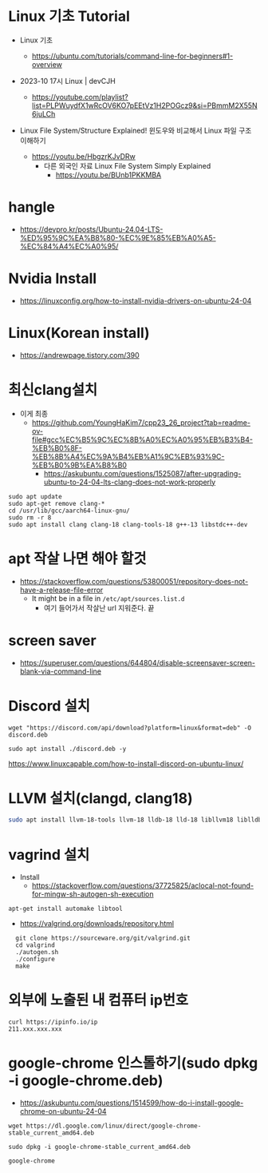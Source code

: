 # Linux 기초 Tutorial

- Linux 기초 
  - https://ubuntu.com/tutorials/command-line-for-beginners#1-overview
- 2023-10 17시 Linux | devCJH
  - https://youtube.com/playlist?list=PLPWuydfX1wRcOV6KO7pEEtVz1H2POGcz9&si=PBmmM2X55N6juLCh

- Linux File System/Structure Explained! 윈도우와 비교해서 Linux 파일 구조 이해하기
  - https://youtu.be/HbgzrKJvDRw
    - 다른 외국인 자료 Linux File System Simply Explained
      - https://youtu.be/BUnb1PKKMBA

# hangle
- https://devpro.kr/posts/Ubuntu-24.04-LTS-%ED%95%9C%EA%B8%80-%EC%9E%85%EB%A0%A5-%EC%84%A4%EC%A0%95/

# Nvidia Install
- https://linuxconfig.org/how-to-install-nvidia-drivers-on-ubuntu-24-04


# Linux(Korean install)
- https://andrewpage.tistory.com/390

# 최신clang설치
- 이게 최종
  - https://github.com/YoungHaKim7/cpp23_26_project?tab=readme-ov-file#gcc%EC%B5%9C%EC%8B%A0%EC%A0%95%EB%B3%B4-%EB%B0%8F-%EB%8B%A4%EC%9A%B4%EB%A1%9C%EB%93%9C-%EB%B0%9B%EA%B8%B0
    - https://askubuntu.com/questions/1525087/after-upgrading-ubuntu-to-24-04-lts-clang-does-not-work-properly

```
sudo apt update
sudo apt-get remove clang-* 
cd /usr/lib/gcc/aarch64-linux-gnu/
sudo rm -r 8
sudo apt install clang clang-18 clang-tools-18 g++-13 libstdc++-dev
```

# apt 작살 나면 해야 할것

- https://stackoverflow.com/questions/53800051/repository-does-not-have-a-release-file-error
  - It might be in a file in `/etc/apt/sources.list.d`
    - 여기 들어가서 작살난 url 지워준다. 끝

# screen saver
- https://superuser.com/questions/644804/disable-screensaver-screen-blank-via-command-line

# Discord 설치

```
wget "https://discord.com/api/download?platform=linux&format=deb" -O discord.deb

sudo apt install ./discord.deb -y
```

https://www.linuxcapable.com/how-to-install-discord-on-ubuntu-linux/

# LLVM 설치(clangd, clang18)

```bash
sudo apt install llvm-18-tools llvm-18 lldb-18 lld-18 libllvm18 liblldb-18-dev libllvm18 libclang-18-dev clang-tools-18 clangd
```

# vagrind 설치

- Install
  - https://stackoverflow.com/questions/37725825/aclocal-not-found-for-mingw-sh-autogen-sh-execution
```
apt-get install automake libtool
```

- https://valgrind.org/downloads/repository.html
```
  git clone https://sourceware.org/git/valgrind.git
  cd valgrind
  ./autogen.sh
  ./configure
  make
```

# 외부에 노출된 내 컴퓨터 ip번호
```
curl https://ipinfo.io/ip
211.xxx.xxx.xxx
```

# google-chrome 인스톨하기(sudo dpkg -i google-chrome.deb)
- https://askubuntu.com/questions/1514599/how-do-i-install-google-chrome-on-ubuntu-24-04

```
wget https://dl.google.com/linux/direct/google-chrome-stable_current_amd64.deb

sudo dpkg -i google-chrome-stable_current_amd64.deb

google-chrome
```
